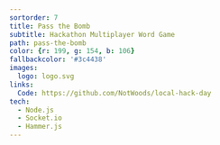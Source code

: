 ```yaml
---
sortorder: 7
title: Pass the Bomb
subtitle: Hackathon Multiplayer Word Game
path: pass-the-bomb
color: {r: 199, g: 154, b: 106}
fallbackcolor: '#3c4438'
images:
  logo: logo.svg
links:
  Code: https://github.com/NotWoods/local-hack-day
tech:
  - Node.js
  - Socket.io
  - Hammer.js
---
```

